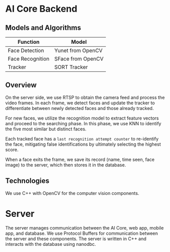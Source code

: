 # AI Core Backend

## Models and Algorithms

| Function         | Model               |
|------------------|---------------------|
| Face Detection   | Yunet from OpenCV   |
| Face Recognition | SFace from OpenCV   |
| Tracker          | SORT Tracker        |

## Overview

On the server side, we use RTSP to obtain the camera feed and process the video frames. In each frame, we detect faces and update the tracker to differentiate between newly detected faces and those already tracked.

For new faces, we utilize the recognition model to extract feature vectors and proceed to the searching phase. In this phase, we use KNN to identify the five most similar but distinct faces.

Each tracked face has a `last recognition attempt counter` to re-identify the face, mitigating false identifications by ultimately selecting the highest score.

When a face exits the frame, we save its record (name, time seen, face image) to the server, which then stores it in the database.

## Technologies

We use C++ with OpenCV for the computer vision components.

# Server

The server manages communication between the AI Core, web app, mobile app, and database. We use Protocol Buffers for communication between the server and these components. The server is written in C++ and interacts with the database using nanodbc.
